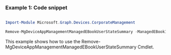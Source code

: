 ### Example 1: Code snippet

```powershell

Import-Module Microsoft.Graph.Devices.CorporateManagement

Remove-MgDeviceAppManagementManagedEBookUserStateSummary -ManagedEBookId $managedEBookId -UserInstallStateSummaryId $userInstallStateSummaryId

```
This example shows how to use the Remove-MgDeviceAppManagementManagedEBookUserStateSummary Cmdlet.

